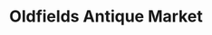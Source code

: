 ---
title: "Oldfields Antique Market"
url: /semaphore/oldfields-antique-market/
shop: Antiquitäten
---